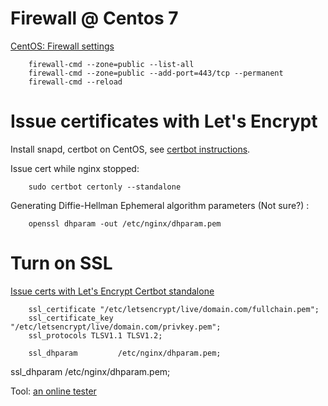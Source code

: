 # Firewall @ Centos 7

[CentOS: Firewall settings](https://www.printsupportcenter.com/hc/en-us/articles/360000689849-CentOS-Firewall-settings)

```
    firewall-cmd --zone=public --list-all
    firewall-cmd --zone=public --add-port=443/tcp --permanent
    firewall-cmd --reload
```

# Issue certificates with Let's Encrypt

Install snapd, certbot on CentOS,
see [certbot instructions](https://certbot.eff.org/lets-encrypt/centosrhel7-other).

Issue cert while nginx stopped:

```
    sudo certbot certonly --standalone
```

Generating Diffie-Hellman Ephemeral algorithm parameters (Not sure?) :

```
    openssl dhparam -out /etc/nginx/dhparam.pem
```

# Turn on SSL

[Issue certs with Let's Encrypt Certbot standalone]()

```
    ssl_certificate "/etc/letsencrypt/live/domain.com/fullchain.pem";
    ssl_certificate_key "/etc/letsencrypt/live/domain.com/privkey.pem";
    ssl_protocols TLSV1.1 TLSV1.2;

    ssl_dhparam         /etc/nginx/dhparam.pem;
```

ssl_dhparam         /etc/nginx/dhparam.pem;

Tool: [an online tester](https://www.ssllabs.com/ssltest/index.html)
